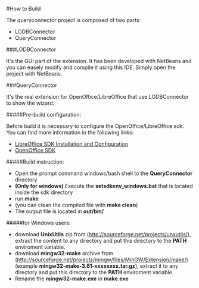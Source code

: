 #How to Build

The queryconnector project is composed of two parts:

* LODBConnector
* QueryConnector

###LODBConnector

It's the GUI part of the extension. It has been developed with NetBeans and you
can easely modify and compile it using this IDE. Simply open the project with 
NetBeans.

###QueryConnector

It's the real extension for OpenOffice/LibreOffice that use LODBConnector to show the wizard.

#####Pre-build configuration:

Before build it is necessary to configure the OpenOffice/LibreOffice sdk.
You can find more information in the following links:

* [LibreOffice SDK Installation and Configuration](http://api.libreoffice.org/docs/install.html)
* [OpenOffice SDK](http://www.openoffice.org/download/sdk/)

#####Build instruction:

* Open the prompt command windows/bash shell to the **QueryConnector** directory
* **(Only for windows)** Execute the **setsdkenv_windows.bat** that is located inside the sdk directory
* run **make**
* (you can clean the compiled file with **make clean**)
* The output file is located in **out/bin/**

#####for Windows users:

* download **UnixUtils** zip from (http://sourceforge.net/projects/unxutils/), extract the content to any directory and put  this directory to the **PATH** enviroment variable.
* download **mingw32-make** archive from (http://sourceforge.net/projects/mingw/files/MinGW/Extension/make/) (example **mingw32-make-3.81-xxxxxxxx.tar.gz**), extract it to any directory and put this directory to the **PATH** enviroment variable.
* Rename the **mingw32-make.exe** in **make.exe**
